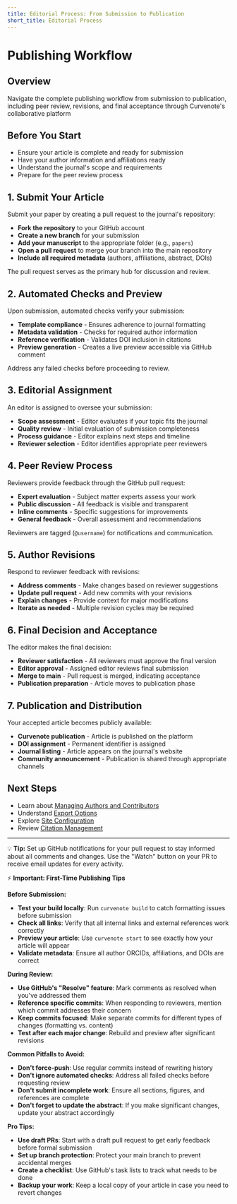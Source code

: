 ```yaml
---
title: Editorial Process: From Submission to Publication
short_title: Editorial Process
---
```


# Publishing Workflow

## Overview
Navigate the complete publishing workflow from submission to publication, including peer review, revisions, and final acceptance through Curvenote's collaborative platform

## Before You Start
- Ensure your article is complete and ready for submission
- Have your author information and affiliations ready
- Understand the journal's scope and requirements
- Prepare for the peer review process

## 1. Submit Your Article

Submit your paper by creating a pull request to the journal's repository:

- **Fork the repository** to your GitHub account
- **Create a new branch** for your submission
- **Add your manuscript** to the appropriate folder (e.g., `papers`)
- **Open a pull request** to merge your branch into the main repository
- **Include all required metadata** (authors, affiliations, abstract, DOIs)

The pull request serves as the primary hub for discussion and review.

## 2. Automated Checks and Preview

Upon submission, automated checks verify your submission:

- **Template compliance** - Ensures adherence to journal formatting
- **Metadata validation** - Checks for required author information
- **Reference verification** - Validates DOI inclusion in citations
- **Preview generation** - Creates a live preview accessible via GitHub comment

Address any failed checks before proceeding to review.

## 3. Editorial Assignment

An editor is assigned to oversee your submission:

- **Scope assessment** - Editor evaluates if your topic fits the journal
- **Quality review** - Initial evaluation of submission completeness
- **Process guidance** - Editor explains next steps and timeline
- **Reviewer selection** - Editor identifies appropriate peer reviewers

## 4. Peer Review Process

Reviewers provide feedback through the GitHub pull request:

- **Expert evaluation** - Subject matter experts assess your work
- **Public discussion** - All feedback is visible and transparent
- **Inline comments** - Specific suggestions for improvements
- **General feedback** - Overall assessment and recommendations

Reviewers are tagged (`@username`) for notifications and communication.

## 5. Author Revisions

Respond to reviewer feedback with revisions:

- **Address comments** - Make changes based on reviewer suggestions
- **Update pull request** - Add new commits with your revisions
- **Explain changes** - Provide context for major modifications
- **Iterate as needed** - Multiple revision cycles may be required

## 6. Final Decision and Acceptance

The editor makes the final decision:

- **Reviewer satisfaction** - All reviewers must approve the final version
- **Editor approval** - Assigned editor reviews final submission
- **Merge to main** - Pull request is merged, indicating acceptance
- **Publication preparation** - Article moves to publication phase

## 7. Publication and Distribution

Your accepted article becomes publicly available:

- **Curvenote publication** - Article is published on the platform
- **DOI assignment** - Permanent identifier is assigned
- **Journal listing** - Article appears on the journal's website
- **Community announcement** - Publication is shared through appropriate channels

## Next Steps
- Learn about [Managing Authors and Contributors](../authoring/manage-authors.md)
- Understand [Export Options](./export-pdf.md)
- Explore [Site Configuration](site-design/layout-and-theme.md)
- Review [Citation Management](authoring/citations.md)

---

💡 **Tip:** Set up GitHub notifications for your pull request to stay informed about all comments and changes. Use the "Watch" button on your PR to receive email updates for every activity.

⚡ **Important: First-Time Publishing Tips**

**Before Submission:**
- **Test your build locally**: Run `curvenote build` to catch formatting issues before submission
- **Check all links**: Verify that all internal links and external references work correctly
- **Preview your article**: Use `curvenote start` to see exactly how your article will appear
- **Validate metadata**: Ensure all author ORCIDs, affiliations, and DOIs are correct

**During Review:**
- **Use GitHub's "Resolve" feature**: Mark comments as resolved when you've addressed them
- **Reference specific commits**: When responding to reviewers, mention which commit addresses their concern
- **Keep commits focused**: Make separate commits for different types of changes (formatting vs. content)
- **Test after each major change**: Rebuild and preview after significant revisions

**Common Pitfalls to Avoid:**
- **Don't force-push**: Use regular commits instead of rewriting history
- **Don't ignore automated checks**: Address all failed checks before requesting review
- **Don't submit incomplete work**: Ensure all sections, figures, and references are complete
- **Don't forget to update the abstract**: If you make significant changes, update your abstract accordingly

**Pro Tips:**
- **Use draft PRs**: Start with a draft pull request to get early feedback before formal submission
- **Set up branch protection**: Protect your main branch to prevent accidental merges
- **Create a checklist**: Use GitHub's task lists to track what needs to be done
- **Backup your work**: Keep a local copy of your article in case you need to revert changes

